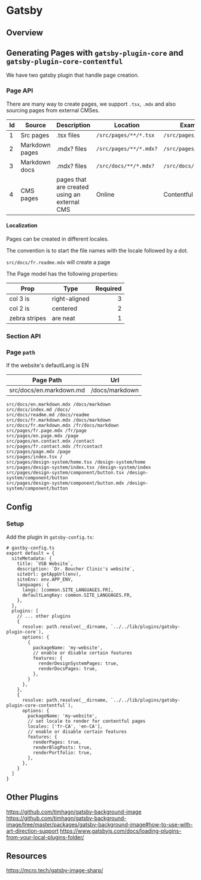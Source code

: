 # Gatsby

## Overview

## Generating Pages with `gatsby-plugin-core` and `gatsby-plugin-core-contentful`

We have two gatsby plugin that handle page creation.

### Page API

There are many way to create pages, we support `.tsx`, `.mdx` and also sourcing
pages from external CMSes.

| Id  | Source         | Description                                  | Location               | Example               |
| --- | -------------- | -------------------------------------------- | ---------------------- | --------------------- |
| 1   | Src pages      | .tsx files                                   | `/src/pages/**/*.tsx`  | `/src/pages/404.tsx`  |
| 2   | Markdown pages | .mdx? files                                  | `/src/pages/**/*.mdx?` | `/src/pages/404.mdx`  |
| 3   | Markdown docs  | .mdx? files                                  | `/src/docs/**/*.mdx?`  | `/src/docs/readme.md` |
| 4   | CMS pages      | pages that are created using an external CMS | Online                 | Contentful page       |

#### Localization

Pages can be created in different locales.

The convention is to start the file names with the locale followed by a dot.

`src/docs/fr.readme.mdx` will create a page

The Page model has the following properties:

| Prop          | Type          | Required |
| ------------- | ------------- | -------: |
| col 3 is      | right-aligned |        3 |
| col 2 is      | centered      |        2 |
| zebra stripes | are neat      |        1 |

### Section API

### Page `path`

If the website's defautlLang is EN

| Page Path               | Url            |
| ----------------------- | -------------- |
| src/docs/en.markdown.md | /docs/markdown |

```
src/docs/en.markdown.mdx /docs/markdown
src/docs/index.md /docs/
src/docs/readme.md /docs/readme
src/docs/fr.markdown.mdx /docs/markdown
src/docs/fr.markdown.mdx /fr/docs/markdown
src/pages/fr.page.mdx /fr/page
src/pages/en.page.mdx /page
src/pages/en.contact.mdx /contact
src/pages/fr.contact.mdx /fr/contact
src/pages/page.mdx /page
src/pages/index.tsx /
src/pages/design-system/home.tsx /design-system/home
src/pages/design-system/index.tsx /design-system/index
src/pages/design-system/component/button.tsx /design-system/component/button
src/pages/design-system/component/button.mdx /design-system/component/button
```

## Config

### Setup

Add the plugin in `gatsby-config.ts`:

```tsx
# gastby-config.ts
export default = {
  siteMetadata: {
    title: `VSB Website`,
    description: `Dr. Boucher Clinic's website`,
    siteUrl: getAppUrl(env),
    siteEnv: env.APP_ENV,
    languages: {
      langs: [common.SITE_LANGUAGES.FR],
      defaultLangKey: common.SITE_LANGUAGES.FR,
    },
  },
  plugins: [
    // ... other plugins
    {
      resolve: path.resolve(__dirname, `../../lib/plugins/gatsby-plugin-core`),
      options: {
        {
          packageName: 'my-website',
          // enable or disable certain features
          features: {
            renderDesignSystemPages: true,
            renderDocsPages: true,
          },
        }
      },
    },
    {
      resolve: path.resolve(__dirname, `../../lib/plugins/gatsby-plugin-core-contentful`),
      options: {
        packageName: 'my-website',
        // set locale to render for contentful pages
        locales: ['fr-CA', 'en-CA'],
        // enable or disable certain features
        features: {
          renderPages: true,
          renderBlogPosts: true,
          renderPortfolio: true,
        },
      },
    }
  ]
}

```

## Other Plugins

https://github.com/timhagn/gatsby-background-image
https://github.com/timhagn/gatsby-background-image/tree/master/packages/gatsby-background-image#how-to-use-with-art-direction-support
https://www.gatsbyjs.com/docs/loading-plugins-from-your-local-plugins-folder/

## Resources

https://mcro.tech/gatsby-image-sharp/
